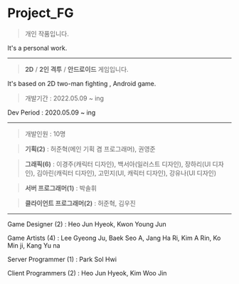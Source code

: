 # Project_FG

> 개인 작품입니다.

It's a personal work.


---


> **2D** / **2인 격투** / **안드로이드** 게임입니다.

It's based on 2D two-man fighting , Android game. 


> 개발기간 : 2022.05.09 ~ ing

Dev Period : 2020.05.09 ~ ing


---


> 개발인원 : 10명

> **기획(2)** : 허준혁(메인 기획 겸 프로그래머), 권영준

> **그래픽(6)** : 이경주(캐릭터 디자인), 백서아(일러스트 디자인), 장하리(UI 디자인), 김아린(캐릭터 디자인), 고민지(UI, 캐릭터 디자인), 강유나(UI 디자인)

> **서버 프로그래머(1)** : 박솔휘

> **클라이언트 프로그래머(2)** : 허준혁, 김우진

---


Game Designer (2) : Heo Jun Hyeok, Kwon Young Jun

Game Artists (4) : Lee Gyeong Ju, Baek Seo A, Jang Ha Ri, Kim A Rin, Ko Min ji, Kang Yu na

Server Programmer (1) : Park Sol Hwi

Client Programmers (2) : Heo Jun Hyeok, Kim Woo Jin
